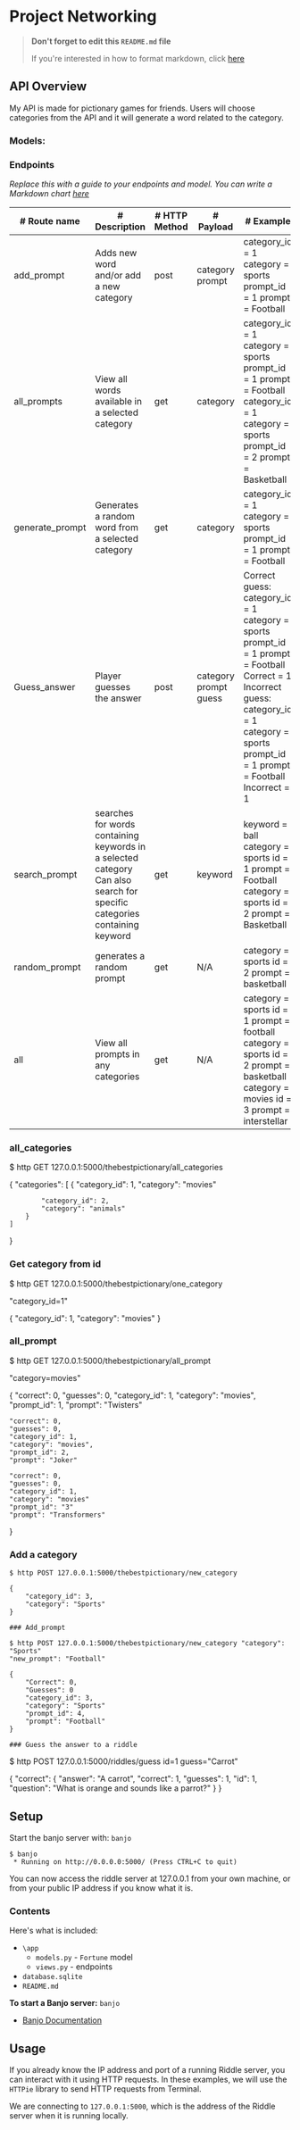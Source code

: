 # Project Networking


> **Don't forget to edit this `README.md` file**
>
> If you're interested in how to format markdown, click [here](https://www.markdownguide.org/basic-syntax/#images-1)

## API Overview
My API is made for pictionary games for friends. Users will choose categories from the API and it will generate a word related to the category. 

### Models:


### Endpoints

*Replace this with a guide to your endpoints and model. You can write a Markdown chart [here](https://www.tablesgenerator.com/markdown_tables)*

| # Route name    | # Description                                                                                                             | # HTTP Method | # Payload             | # Example                                                                                                                                                                                      |
|-----------------|---------------------------------------------------------------------------------------------------------------------------|---------------|-----------------------|------------------------------------------------------------------------------------------------------------------------------------------------------------------------------------------------|
| add_prompt      | Adds new word and/or add a new category                                                                                   | post          | category prompt       | category_id = 1 category = sports prompt_id = 1 prompt = Football                                                                                                                              |
| all_prompts     | View all words available in a selected category                                                                           | get           | category              | category_id = 1 category = sports prompt_id = 1 prompt = Football  category_id = 1 category = sports prompt_id = 2 prompt = Basketball                                                         |
| generate_prompt | Generates a random word from a selected category                                                                          | get           | category              | category_id = 1 category = sports prompt_id = 1 prompt = Football                                                                                                                              |
| Guess_answer    | Player guesses the answer                                                                                                 | post          | category prompt guess | Correct guess: category_id = 1 category = sports prompt_id = 1 prompt = Football Correct = 1  Incorrect guess: category_id = 1 category = sports prompt_id = 1 prompt = Football Incorrect = 1 |
| search_prompt   | searches for words containing keywords in a selected category  Can also search for specific categories containing keyword | get           | keyword               | keyword = ball  category = sports id = 1 prompt = Football   category = sports id = 2 prompt = Basketball                                                                                      |
| random_prompt   | generates a random prompt                                                                                                 | get           | N/A                   | category = sports id = 2 prompt = basketball                                                                                                                                                   |
| all             | View all prompts in any categories                                                                                        | get           | N/A                   | category = sports id = 1 prompt = football  category = sports id = 2 prompt = basketball  category = movies id = 3 prompt = interstellar                                                       |

### all_categories

$ http GET 127.0.0.1:5000/thebestpictionary/all_categories

{
    "categories": [
        {
            "category_id": 1,
            "category": "movies"

            "category_id": 2,
            "category": "animals"
        }
    ]
}

### Get category from id

$ http GET 127.0.0.1:5000/thebestpictionary/one_category 

"category_id=1"

{
    "category_id": 1,
    "category": "movies"
}

### all_prompt

$ http GET 127.0.0.1:5000/thebestpictionary/all_prompt 

"category=movies"

{
    "correct": 0,
    "guesses": 0,
    "category_id": 1,
    "category": "movies",
    "prompt_id": 1,
    "prompt": "Twisters"

    "correct": 0,
    "guesses": 0,
    "category_id": 1,
    "category": "movies",
    "prompt_id": 2,
    "prompt": "Joker"

    "correct": 0,
    "guesses": 0,
    "category_id": 1,
    "category": "movies"
    "prompt_id": "3"
    "prompt": "Transformers"
}

### Add a category

```
$ http POST 127.0.0.1:5000/thebestpictionary/new_category 

{
    "category_id": 3,
    "category": "Sports"
}

### Add_prompt

$ http POST 127.0.0.1:5000/thebestpictionary/new_category "category": "Sports"
"new_prompt": "Football"

{
    "Correct": 0,
    "Guesses": 0
    "category_id": 3,
    "category": "Sports"
    "prompt_id": 4,
    "prompt": "Football"
}

### Guess the answer to a riddle

```
$ http POST 127.0.0.1:5000/riddles/guess id=1 guess="Carrot"

{
    "correct": {
        "answer": "A carrot",
        "correct": 1,
        "guesses": 1,
        "id": 1,
        "question": "What is orange and sounds like a parrot?"
    }
}

## Setup

Start the banjo server with: `banjo`

```
$ banjo
 * Running on http://0.0.0.0:5000/ (Press CTRL+C to quit)
```

You can now access the riddle server at 127.0.0.1 from your own machine, or from
your public IP address if you know what it is. 


### Contents

Here's what is included:
- `\app`
    - `models.py` - `Fortune` model
    - `views.py` - endpoints
- `database.sqlite`  
- `README.md` 

**To start a Banjo server:** `banjo` 
- [Banjo Documentation](https://the-isf-academy.github.io/banjo_docs/)

## Usage

If you already know the IP address and port of a running Riddle server, you can
interact with it using HTTP requests. In these examples, we will use the
`HTTPie` library to send HTTP requests from Terminal.

We are connecting to `127.0.0.1:5000`, which is the address of the Riddle server
when it is running locally.




